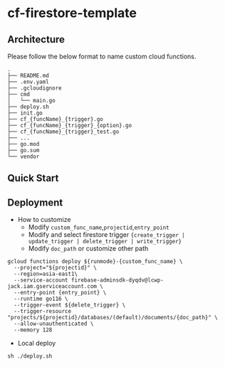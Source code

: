 # cf-firestore-template

## Architecture
Please follow the below format to name custom cloud functions.
```
.
├── README.md
├── .env.yaml
├── .gcloudignore
├── cmd
│   └── main.go
├── deploy.sh
├── init.go
├── cf_{funcName}_{trigger}.go
├── cf_{funcName}_{trigger}_{option}.go
├── cf_{funcName}_{trigger}_test.go
├── ...
├── go.mod
├── go.sum
└── vendor
```

## Quick Start

## Deployment
- How to customize
  - Modify ```custom_func_name```,```projectid```,```entry_point```
  - Modify and select firestore trigger ```{create_trigger | update_trigger | delete_trigger | write_trigger}```
  - Modify ```doc_path``` or customize other path
```shell
gcloud functions deploy ${runmode}-{custom_func_name} \
  --project="${projectid}" \
  --region=asia-east1\
  --service-account firebase-adminsdk-dyqdv@lcwp-jack.iam.gserviceaccount.com \
  --entry-point {entry_point} \
  --runtime go116 \
  --trigger-event ${delete_trigger} \
  --trigger-resource "projects/${projectid}/databases/(default)/documents/{doc_path}" \
  --allow-unauthenticated \
  --memory 128
```
- Local deploy
```shell
sh ./deploy.sh
```
